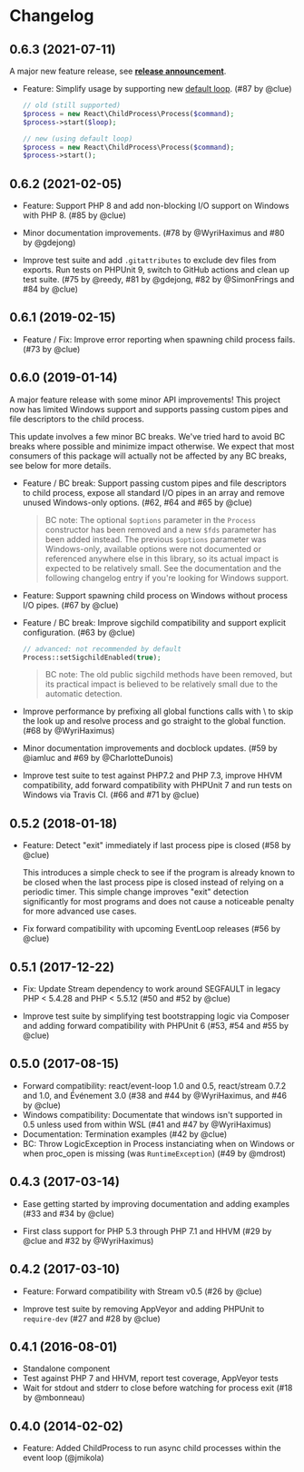 # Changelog

## 0.6.3 (2021-07-11)

A major new feature release, see [**release announcement**](https://clue.engineering/2021/announcing-reactphp-default-loop).

*   Feature: Simplify usage by supporting new [default loop](https://reactphp.org/event-loop/#loop).
    (#87 by @clue)

    ```php
    // old (still supported)
    $process = new React\ChildProcess\Process($command);
    $process->start($loop);

    // new (using default loop)
    $process = new React\ChildProcess\Process($command);
    $process->start();
    ```

## 0.6.2 (2021-02-05)

*   Feature: Support PHP 8 and add non-blocking I/O support on Windows with PHP 8.
    (#85 by @clue)

*   Minor documentation improvements.
    (#78 by @WyriHaximus and #80 by @gdejong)

*   Improve test suite and add `.gitattributes` to exclude dev files from exports.
    Run tests on PHPUnit 9, switch to GitHub actions and clean up test suite.
    (#75 by @reedy, #81 by @gdejong, #82 by @SimonFrings and #84 by @clue)

## 0.6.1 (2019-02-15)

*   Feature / Fix: Improve error reporting when spawning child process fails.
    (#73 by @clue)

## 0.6.0 (2019-01-14)

A major feature release with some minor API improvements!
This project now has limited Windows support and supports passing custom pipes
and file descriptors to the child process.

This update involves a few minor BC breaks. We've tried hard to avoid BC breaks
where possible and minimize impact otherwise. We expect that most consumers of
this package will actually not be affected by any BC breaks, see below for more
details.

*   Feature / BC break: Support passing custom pipes and file descriptors to child process,
    expose all standard I/O pipes in an array and remove unused Windows-only options.
    (#62, #64 and #65 by @clue)

    > BC note: The optional `$options` parameter in the `Process` constructor
      has been removed and a new `$fds` parameter has been added instead. The
      previous `$options` parameter was Windows-only, available options were not
      documented or referenced anywhere else in this library, so its actual
      impact is expected to be relatively small. See the documentation and the
      following changelog entry if you're looking for Windows support.

*   Feature: Support spawning child process on Windows without process I/O pipes.
    (#67 by @clue)

*   Feature / BC break: Improve sigchild compatibility and support explicit configuration.
    (#63 by @clue)

    ```php
    // advanced: not recommended by default
    Process::setSigchildEnabled(true);
    ```

    > BC note: The old public sigchild methods have been removed, but its
      practical impact is believed to be relatively small due to the automatic detection.

*   Improve performance by prefixing all global functions calls with \ to skip
    the look up and resolve process and go straight to the global function.
    (#68 by @WyriHaximus)

*   Minor documentation improvements and docblock updates.
    (#59 by @iamluc and #69 by @CharlotteDunois)

*   Improve test suite to test against PHP7.2 and PHP 7.3, improve HHVM compatibility,
    add forward compatibility with PHPUnit 7 and run tests on Windows via Travis CI.
    (#66 and #71 by @clue)

## 0.5.2 (2018-01-18)

*   Feature: Detect "exit" immediately if last process pipe is closed
    (#58 by @clue)

    This introduces a simple check to see if the program is already known to be
    closed when the last process pipe is closed instead of relying on a periodic
    timer. This simple change improves "exit" detection significantly for most
    programs and does not cause a noticeable penalty for more advanced use cases.

*   Fix forward compatibility with upcoming EventLoop releases
    (#56 by @clue)

## 0.5.1 (2017-12-22)

*   Fix: Update Stream dependency to work around SEGFAULT in legacy PHP < 5.4.28
    and PHP < 5.5.12
    (#50 and #52 by @clue)

*   Improve test suite by simplifying test bootstrapping logic via Composer and
    adding forward compatibility with PHPUnit 6
    (#53, #54 and #55 by @clue)

## 0.5.0 (2017-08-15)

* Forward compatibility: react/event-loop 1.0 and 0.5, react/stream 0.7.2 and 1.0, and Événement 3.0
  (#38 and #44 by @WyriHaximus, and #46 by @clue)
* Windows compatibility: Documentate that windows isn't supported in 0.5 unless used from within WSL
  (#41 and #47 by @WyriHaximus)
* Documentation: Termination examples
  (#42 by @clue)
* BC: Throw LogicException in Process instanciating when on Windows or when proc_open is missing (was `RuntimeException`)
  (#49 by @mdrost)

## 0.4.3 (2017-03-14)

* Ease getting started by improving documentation and adding examples
  (#33 and #34 by @clue)

* First class support for PHP 5.3 through PHP 7.1 and HHVM
  (#29 by @clue and #32 by @WyriHaximus)

## 0.4.2 (2017-03-10)

* Feature: Forward compatibility with Stream v0.5
  (#26 by @clue)

* Improve test suite by removing AppVeyor and adding PHPUnit to `require-dev`
  (#27 and #28 by @clue)

## 0.4.1 (2016-08-01)

* Standalone component
* Test against PHP 7 and HHVM, report test coverage, AppVeyor tests
* Wait for stdout and stderr to close before watching for process exit
  (#18 by @mbonneau)

## 0.4.0 (2014-02-02)

* Feature: Added ChildProcess to run async child processes within the event loop (@jmikola)
